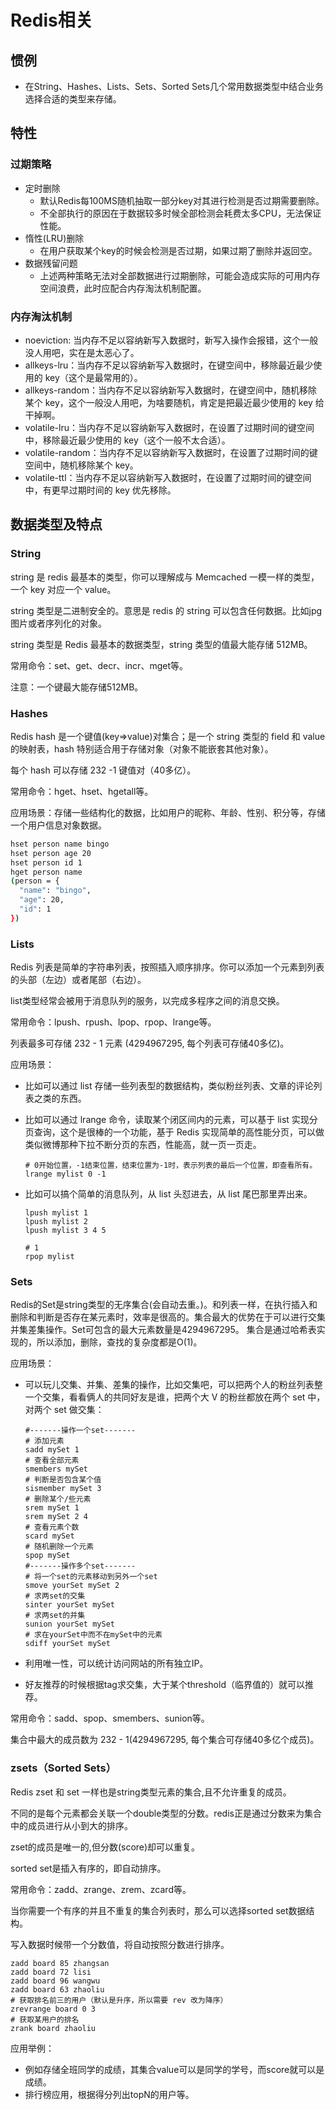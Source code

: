 # Redis相关

## 惯例

+ 在String、Hashes、Lists、Sets、Sorted Sets几个常用数据类型中结合业务选择合适的类型来存储。

## 特性

### 过期策略

+ 定时删除
  + 默认Redis每100MS随机抽取一部分key对其进行检测是否过期需要删除。
  + 不全部执行的原因在于数据较多时候全部检测会耗费太多CPU，无法保证性能。
+ 惰性(LRU)删除
  + 在用户获取某个key的时候会检测是否过期，如果过期了删除并返回空。
+ 数据残留问题
  + 上述两种策略无法对全部数据进行过期删除，可能会造成实际的可用内存空间浪费，此时应配合内存淘汰机制配置。

### 内存淘汰机制

+ noeviction: 当内存不足以容纳新写入数据时，新写入操作会报错，这个一般没人用吧，实在是太恶心了。
+ allkeys-lru：当内存不足以容纳新写入数据时，在键空间中，移除最近最少使用的 key（这个是最常用的）。
+ allkeys-random：当内存不足以容纳新写入数据时，在键空间中，随机移除某个 key，这个一般没人用吧，为啥要随机，肯定是把最近最少使用的 key 给干掉啊。
+ volatile-lru：当内存不足以容纳新写入数据时，在设置了过期时间的键空间中，移除最近最少使用的 key（这个一般不太合适）。
+ volatile-random：当内存不足以容纳新写入数据时，在设置了过期时间的键空间中，随机移除某个 key。
+ volatile-ttl：当内存不足以容纳新写入数据时，在设置了过期时间的键空间中，有更早过期时间的 key 优先移除。

## 数据类型及特点

### String

string 是 redis 最基本的类型，你可以理解成与 Memcached 一模一样的类型，一个 key 对应一个 value。

string 类型是二进制安全的。意思是 redis 的 string 可以包含任何数据。比如jpg图片或者序列化的对象。

string 类型是 Redis 最基本的数据类型，string 类型的值最大能存储 512MB。

常用命令：set、get、decr、incr、mget等。

注意：一个键最大能存储512MB。

### Hashes

Redis hash 是一个键值(key=>value)对集合；是一个 string 类型的 field 和 value 的映射表，hash 特别适合用于存储对象（对象不能嵌套其他对象）。

每个 hash 可以存储 232 -1 键值对（40多亿）。

常用命令：hget、hset、hgetall等。

应用场景：存储一些结构化的数据，比如用户的昵称、年龄、性别、积分等，存储一个用户信息对象数据。

```bash
hset person name bingo
hset person age 20
hset person id 1
hget person name
(person = {
  "name": "bingo",
  "age": 20,
  "id": 1
})
```



### Lists

Redis 列表是简单的字符串列表，按照插入顺序排序。你可以添加一个元素到列表的头部（左边）或者尾部（右边）。

list类型经常会被用于消息队列的服务，以完成多程序之间的消息交换。

常用命令：lpush、rpush、lpop、rpop、lrange等。

列表最多可存储 232 - 1 元素 (4294967295, 每个列表可存储40多亿)。

应用场景：

+ 比如可以通过 list 存储一些列表型的数据结构，类似粉丝列表、文章的评论列表之类的东西。

+ 比如可以通过 lrange 命令，读取某个闭区间内的元素，可以基于 list 实现分页查询，这个是很棒的一个功能，基于 Redis 实现简单的高性能分页，可以做类似微博那种下拉不断分页的东西，性能高，就一页一页走。

  ```
  # 0开始位置，-1结束位置，结束位置为-1时，表示列表的最后一个位置，即查看所有。
  lrange mylist 0 -1
  ```

+ 比如可以搞个简单的消息队列，从 list 头怼进去，从 list 尾巴那里弄出来。

  ```
  lpush mylist 1
  lpush mylist 2
  lpush mylist 3 4 5
  
  # 1
  rpop mylist
  ```

  



### Sets

Redis的Set是string类型的无序集合(会自动去重。)。和列表一样，在执行插入和删除和判断是否存在某元素时，效率是很高的。集合最大的优势在于可以进行交集并集差集操作。Set可包含的最大元素数量是4294967295。
集合是通过哈希表实现的，所以添加，删除，查找的复杂度都是O(1)。

应用场景：

+ 可以玩儿交集、并集、差集的操作，比如交集吧，可以把两个人的粉丝列表整一个交集，看看俩人的共同好友是谁，把两个大 V 的粉丝都放在两个 set 中，对两个 set 做交集：

  ```
  #-------操作一个set-------
  # 添加元素
  sadd mySet 1
  # 查看全部元素
  smembers mySet
  # 判断是否包含某个值
  sismember mySet 3
  # 删除某个/些元素
  srem mySet 1
  srem mySet 2 4
  # 查看元素个数
  scard mySet
  # 随机删除一个元素
  spop mySet
  #-------操作多个set-------
  # 将一个set的元素移动到另外一个set
  smove yourSet mySet 2
  # 求两set的交集
  sinter yourSet mySet
  # 求两set的并集
  sunion yourSet mySet
  # 求在yourSet中而不在mySet中的元素
  sdiff yourSet mySet
  ```

  

+ 利用唯一性，可以统计访问网站的所有独立IP。

+ 好友推荐的时候根据tag求交集，大于某个threshold（临界值的）就可以推荐。

常用命令：sadd、spop、smembers、sunion等。

集合中最大的成员数为 232 - 1(4294967295, 每个集合可存储40多亿个成员)。



### zsets（Sorted Sets）

Redis zset 和 set 一样也是string类型元素的集合,且不允许重复的成员。

不同的是每个元素都会关联一个double类型的分数。redis正是通过分数来为集合中的成员进行从小到大的排序。

zset的成员是唯一的,但分数(score)却可以重复。

sorted set是插入有序的，即自动排序。

常用命令：zadd、zrange、zrem、zcard等。

当你需要一个有序的并且不重复的集合列表时，那么可以选择sorted set数据结构。

写入数据时候带一个分数值，将自动按照分数进行排序。

```
zadd board 85 zhangsan
zadd board 72 lisi
zadd board 96 wangwu
zadd board 63 zhaoliu
# 获取排名前三的用户（默认是升序，所以需要 rev 改为降序）
zrevrange board 0 3
# 获取某用户的排名
zrank board zhaoliu
```

应用举例：

+ 例如存储全班同学的成绩，其集合value可以是同学的学号，而score就可以是成绩。
+ 排行榜应用，根据得分列出topN的用户等。


